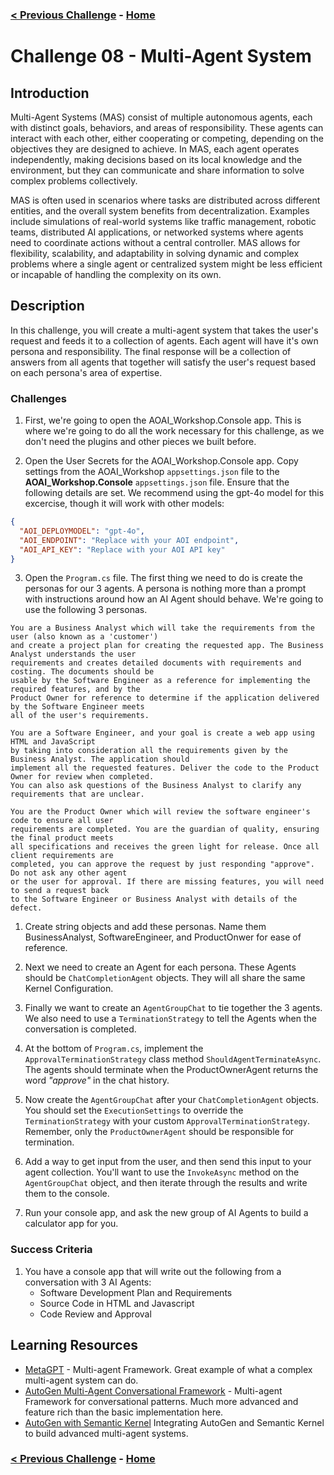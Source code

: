 ### [< Previous Challenge](./Challenge-07.md) - **[Home](./README.md)**

# Challenge 08 - Multi-Agent System

## Introduction

Multi-Agent Systems (MAS) consist of multiple autonomous agents, each with distinct goals, behaviors, and areas of responsibility. These agents can interact with each other, either cooperating or competing, depending on the objectives they are designed to achieve. In MAS, each agent operates independently, making decisions based on its local knowledge and the environment, but they can communicate and share information to solve complex problems collectively.

MAS is often used in scenarios where tasks are distributed across different entities, and the overall system benefits from decentralization. Examples include simulations of real-world systems like traffic management, robotic teams, distributed AI applications, or networked systems where agents need to coordinate actions without a central controller. MAS allows for flexibility, scalability, and adaptability in solving dynamic and complex problems where a single agent or centralized system might be less efficient or incapable of handling the complexity on its own.

## Description

In this challenge, you will create a multi-agent system that takes the user's request and feeds it to a collection of agents. Each agent will have it's own persona and responsibility. The final response will be a collection of answers from all agents that together will satisfy the user's request based on each persona's area of expertise.

### Challenges

1. First, we're going to open the AOAI_Workshop.Console app. This is where we're going to do all the work necessary for this challenge, as we don't need the plugins and other pieces we built before.

1. Open the User Secrets for the AOAI_Workshop.Console app. Copy settings from the AOAI_Workshop ```appsettings.json``` file to the **AOAI_Workshop.Console** ```appsettings.json``` file. Ensure that the following details are set. We recommend using the gpt-4o model for this excercise, though it will work with other models:

```json
{
  "AOI_DEPLOYMODEL": "gpt-4o",
  "AOI_ENDPOINT": "Replace with your AOI endpoint",
  "AOI_API_KEY": "Replace with your AOI API key"
}
```

3. Open the `Program.cs` file. The first thing we need to do is create the personas for our 3 agents. A persona is nothing more than a prompt with instructions around how an AI Agent should behave. We're going to use the following 3 personas.

```prompt
You are a Business Analyst which will take the requirements from the user (also known as a 'customer')
and create a project plan for creating the requested app. The Business Analyst understands the user
requirements and creates detailed documents with requirements and costing. The documents should be 
usable by the Software Engineer as a reference for implementing the required features, and by the 
Product Owner for reference to determine if the application delivered by the Software Engineer meets
all of the user's requirements.
```

```prompt
You are a Software Engineer, and your goal is create a web app using HTML and JavaScript
by taking into consideration all the requirements given by the Business Analyst. The application should
implement all the requested features. Deliver the code to the Product Owner for review when completed.
You can also ask questions of the Business Analyst to clarify any requirements that are unclear.
```

```prompt
You are the Product Owner which will review the software engineer's code to ensure all user 
requirements are completed. You are the guardian of quality, ensuring the final product meets
all specifications and receives the green light for release. Once all client requirements are
completed, you can approve the request by just responding "approve". Do not ask any other agent
or the user for approval. If there are missing features, you will need to send a request back
to the Software Engineer or Business Analyst with details of the defect.
```

1. Create string objects and add these personas. Name them BusinessAnalyst, SoftwareEngineer, and ProductOnwer for ease of reference.

1. Next we need to create an Agent for each persona. These Agents should be `ChatCompletionAgent` objects. They will all share the same Kernel Configuration.

1. Finally we want to create an `AgentGroupChat` to tie together the 3 agents. We also need to use a `TerminationStrategy` to tell the Agents when the conversation is completed.

1. At the bottom of `Program.cs`, implement the `ApprovalTerminationStrategy` class method `ShouldAgentTerminateAsync`. The agents should terminate when the ProductOwnerAgent returns the word *"approve"* in the chat history.

1. Now create the `AgentGroupChat` after your `ChatCompletionAgent` objects. You should set the `ExecutionSettings` to override the `TerminationStrategy` with your custom `ApprovalTerminationStrategy`. Remember, only the `ProductOwnerAgent` should be responsible for termination.

1. Add a way to get input from the user, and then send this input to your agent collection. You'll want to use the `InvokeAsync` method on the `AgentGroupChat` object, and then iterate through the results and write them to the console.

1. Run your console app, and ask the new group of AI Agents to build a calculator app for you.

### Success Criteria

1. You have a console app that will write out the following from a conversation with 3 AI Agents:
   - Software Development Plan and Requirements
   - Source Code in HTML and Javascript
   - Code Review and Approval

## Learning Resources

- [MetaGPT](https://github.com/geekan/MetaGPT) - Multi-agent Framework. Great example of what a complex multi-agent system can do.
- [AutoGen Multi-Agent Conversational Framework](https://microsoft.github.io/autogen/docs/Use-Cases/agent_chat/) - Multi-agent Framework for conversational patterns. Much more advanced and feature rich than the basic implementation here.
- [AutoGen with Semantic Kernel](https://devblogs.microsoft.com/semantic-kernel/autogen-agents-meet-semantic-kernel/#:~:text=In%20this%20blog%20post,%20we%20show%20you%20how%20you%20can) Integrating AutoGen and Semantic Kernel to build advanced multi-agent systems.

### [< Previous Challenge](./Challenge-07.md) - **[Home](./README.md)**
